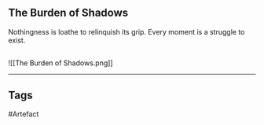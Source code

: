 ## The Burden of Shadows
Nothingness is loathe to relinquish its grip.
Every moment is a struggle to exist.
## 
![[The Burden of Shadows.png]]

---
## Tags
#Artefact